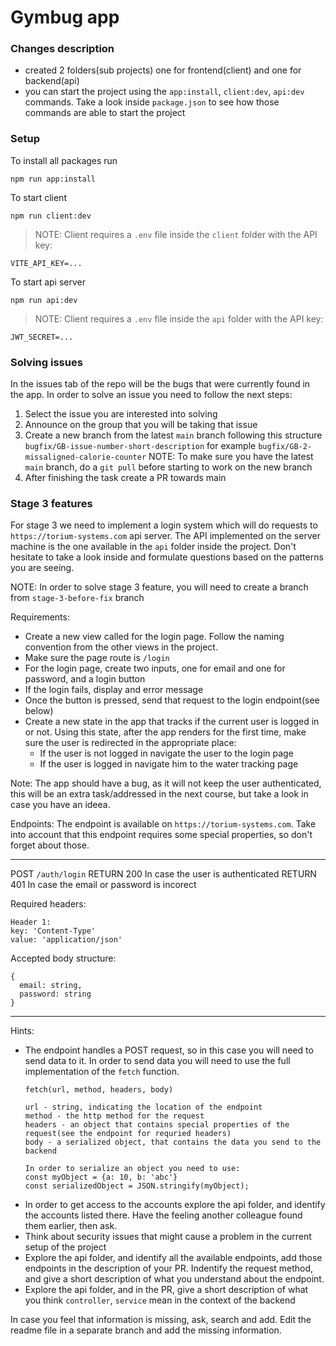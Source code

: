 # Gymbug app

### Changes description

- created 2 folders(sub projects) one for frontend(client) and one for backend(api)
- you can start the project using the `app:install`, `client:dev`, `api:dev` commands. Take a look inside `package.json` to see how those commands are able to start the project


### Setup

To install all packages run

```
npm run app:install
```

To start client

```
npm run client:dev
```

> NOTE: Client requires a `.env` file inside the `client` folder with the API key:

```
VITE_API_KEY=...
```


To start api server

```
npm run api:dev
```

> NOTE: Client requires a `.env` file inside the `api` folder with the API key:

```
JWT_SECRET=...
```

### Solving issues
In the issues tab of the repo will be the bugs that were currently found in the app. In order to solve an issue you need to follow the next steps:
1. Select the issue you are interested into solving
2. Announce on the group that you will be taking that issue
3. Create a new branch from the latest `main` branch following this structure `bugfix/GB-issue-number-short-description` for example `bugfix/GB-2-missaligned-calorie-counter`
   NOTE: To make sure you have the latest `main` branch, do a `git pull` before starting to work on the new branch
4. After finishing the task create a PR towards main

### Stage 3 features
For stage 3 we need to implement a login system which will do requests to `https://torium-systems.com` api server. The API implemented on the server machine is the one available in the `api` folder inside the project. Don't hesitate to take a look inside and formulate questions based on the patterns you are seeing.

NOTE: In order to solve stage 3 feature, you will need to create a branch from `stage-3-before-fix` branch

Requirements:
- Create a new view called for the login page. Follow the naming convention from the other views in the project.
- Make sure the page route is `/login`
- For the login page, create two inputs, one for email and one for password, and a login button
- If the login fails, display and error message
- Once the button is pressed, send that request to the login endpoint(see below)
- Create a new state in the app that tracks if the current user is logged in or not. Using this state, after the app renders for the first time, make sure the user is redirected in the appropriate place:
  - If the user is not logged in navigate the user to the login page
  - If the user is logged in navigate him to the water tracking page

Note: The app should have a bug, as it will not keep the user authenticated, this will be an extra task/addressed in the next course, but take a look in case you have an ideea.

Endpoints:
The endpoint is available on `https://torium-systems.com`. Take into account that this endpoint requires some special properties, so don't forget about those.

-------
POST `/auth/login`
RETURN 200 In case the user is authenticated
RETURN 401 In case the email or password is incorect

Required headers:
```
Header 1:
key: 'Content-Type'
value: 'application/json'
```

Accepted body structure:
```
{
  email: string,
  password: string
}
```
-------

Hints:
- The endpoint handles a POST request, so in this case you will need to send data to it. In order to send data you will need to use the full implementation of the `fetch` function.
  ```
  fetch(url, method, headers, body)

  url - string, indicating the location of the endpoint
  method - the http method for the request
  headers - an object that contains special properties of the request(see the endpoint for requried headers)
  body - a serialized object, that contains the data you send to the backend

  In order to serialize an object you need to use:
  const myObject = {a: 10, b: 'abc'}
  const serializedObject = JSON.stringify(myObject);
  ```
- In order to get access to the accounts explore the api folder, and identify the accounts listed there. Have the feeling another colleague found them earlier, then ask.
- Think about security issues that might cause a problem in the current setup of the project
- Explore the api folder, and identify all the available endpoints, add those endpoints in the description of your PR. Indentify the request method, and give a short description of what you understand about the endpoint.
- Explore the api folder, and in the PR, give a short description of what you think  `controller`, `service` mean in the context of the backend

In case you feel that information is missing, ask, search and add. Edit the readme file in a separate branch and add the missing information.

